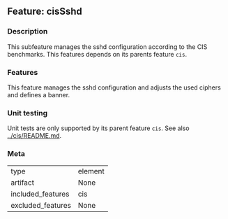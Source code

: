 ## Feature: cisSshd
### Description
<website-feature>

This subfeature manages the sshd configuration according to the CIS benchmarks. This features depends on its parents feature `cis`.
</website-feature>

### Features
This feature manages the sshd configuration and adjusts the used ciphers and defines a banner.

### Unit testing
Unit tests are only supported by its parent feature `cis`. See also [../cis/README.md](../cis/README.md).

### Meta
|||
|---|---|
|type|element|
|artifact|None|
|included_features|cis|
|excluded_features|None|
